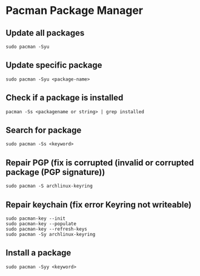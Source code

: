 # Pacman Package Manager

## Update all packages
~~~
sudo pacman -Syu
~~~

## Update specific package
~~~
sudo pacman -Syu <package-name>
~~~

## Check if a package is installed
~~~
pacman -Ss <packagename or string> | grep installed
~~~

## Search for package
~~~
sudo pacman -Ss <keyword>
~~~

## Repair PGP (fix is corrupted (invalid or corrupted package (PGP signature))
~~~
sudo pacman -S archlinux-keyring
~~~

## Repair keychain (fix error Keyring not writeable)
~~~
sudo pacman-key --init
sudo pacman-key --populate
sudo pacman-key --refresh-keys
sudo pacman -Sy archlinux-keyring
~~~

## Install a package
~~~
sudo pacman -Syy <keyword>
~~~
